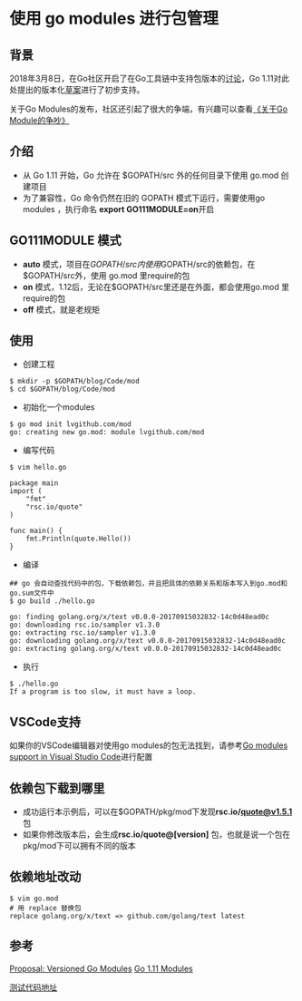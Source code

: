 # 使用 go modules 进行包管理

## 背景
2018年3月8日，在Go社区开启了在Go工具链中支持包版本的[讨论](https://github.com/golang/go/issues/24301)，Go 1.11对此处提出的版本化[草案](https://go.googlesource.com/proposal/+/master/design/24301-versioned-go.md)进行了初步支持。

关于Go Modules的发布，社区还引起了很大的争端，有兴趣可以查看[《关于Go Module的争吵》](https://zhuanlan.zhihu.com/p/41627929)

## 介绍
* 从 Go 1.11 开始，Go 允许在 $GOPATH/src 外的任何目录下使用 go.mod 创建项目
* 为了兼容性，Go 命令仍然在旧的 GOPATH 模式下运行，需要使用go modules ，执行命名 **export GO111MODULE=on**开启

## GO111MODULE 模式
* **auto** 模式，项目在$GOPATH/src内使用$GOPATH/src的依赖包，在$GOPATH/src外，使用 go.mod 里require的包
* **on** 模式，1.12后，无论在$GOPATH/src里还是在外面，都会使用go.mod 里require的包
* **off** 模式，就是老规矩
## 使用
* 创建工程
```
$ mkdir -p $GOPATH/blog/Code/mod
$ cd $GOPATH/blog/Code/mod
```
* 初始化一个modules
```
$ go mod init lvgithub.com/mod
go: creating new go.mod: module lvgithub.com/mod
```
* 编写代码
```
$ vim hello.go

package main
import (
    "fmt"
    "rsc.io/quote"
)

func main() {
    fmt.Println(quote.Hello())
}
```

* 编译
```
## go 会自动查找代码中的包，下载依赖包，并且把具体的依赖关系和版本写入到go.mod和go.sum文件中
$ go build ./hello.go

go: finding golang.org/x/text v0.0.0-20170915032832-14c0d48ead0c
go: downloading rsc.io/sampler v1.3.0
go: extracting rsc.io/sampler v1.3.0
go: downloading golang.org/x/text v0.0.0-20170915032832-14c0d48ead0c
go: extracting golang.org/x/text v0.0.0-20170915032832-14c0d48ead0c
```
* 执行
```
$ ./hello.go 
If a program is too slow, it must have a loop.
```
## VSCode支持
如果你的VSCode编辑器对使用go modules的包无法找到，请参考[Go modules support in Visual Studio Code](https://github.com/Microsoft/vscode-go/wiki/Go-modules-support-in-Visual-Studio-Code)进行配置

## 依赖包下载到哪里
* 成功运行本示例后，可以在$GOPATH/pkg/mod下发现**rsc.io/quote@v1.5.1**包
* 如果你修改版本后，会生成**rsc.io/quote@[version]** 包，也就是说一个包在pkg/mod下可以拥有不同的版本    

## 依赖地址改动
```
$ vim go.mod
# 用 replace 替换包
replace golang.org/x/text => github.com/golang/text latest
```
## 参考
[Proposal: Versioned Go Modules](https://go.googlesource.com/proposal/+/master/design/24301-versioned-go.md)
[Go 1.11 Modules](https://github.com/golang/go/wiki/Modules)

[测试代码地址](../Code/mod/hello.go)